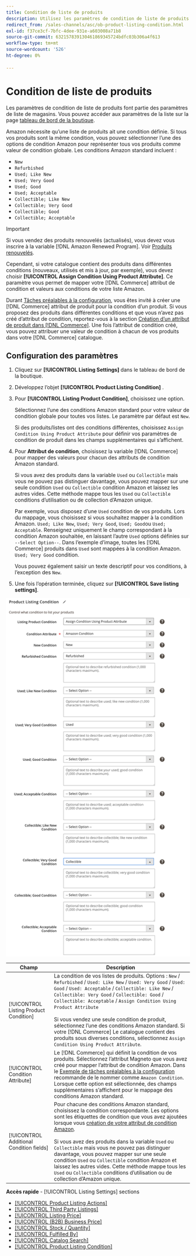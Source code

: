 ```yaml
---
title: Condition de liste de produits
description: Utilisez les paramètres de condition de liste de produits pour mapper vos produits Commerce à une condition de produit Amazon, telle que "Nouveau" ou "Mise à jour".
redirect_from: /sales-channels/asc/ob-product-listing-condition.html
exl-id: f37ce3cf-7bfc-4dee-931e-a603008a71b8
source-git-commit: 632157839130461869345724bdfc03b306a4f613
workflow-type: tm+mt
source-wordcount: '526'
ht-degree: 0%

---
```


# Condition de liste de produits

Les paramètres de condition de liste de produits font partie des paramètres de liste de magasins. Vous pouvez accéder aux paramètres de la liste sur la page [tableau de bord de la boutique](./amazon-store-dashboard.md).

Amazon nécessite qu’une liste de produits ait une condition définie. Si tous vos produits sont la même condition, vous pouvez sélectionner l’une des options de condition Amazon pour représenter tous vos produits comme valeur de condition globale. Les conditions Amazon standard incluent :

- `New`
- `Refurbished`
- `Used; Like New`
- `Used; Very Good`
- `Used; Good`
- `Used; Acceptable`
- `Collectible; Like New`
- `Collectible; Very Good`
- `Collectible; Good`
- `Collectible; Acceptable`

>[!IMPORTANT]
>
>Si vous vendez des produits renouvelés (actualisés), vous devez vous inscrire à la variable [!DNL Amazon Renewed Program]. Voir [Produits renouvelés](./renewed-products.md).

Cependant, si votre catalogue contient des produits dans différentes conditions (nouveaux, utilisés et mis à jour, par exemple), vous devez choisir **[!UICONTROL Assign Condition Using Product Attribute]**. Ce paramètre vous permet de mapper votre [!DNL Commerce] attribut de condition et valeurs aux conditions de votre liste Amazon.

Durant [Tâches préalables à la configuration](./amazon-pre-setup-tasks.md), vous êtes invité à créer une [!DNL Commerce] attribut de produit pour la condition d’un produit. Si vous proposez des produits dans différentes conditions et que vous n’avez pas créé d’attribut de condition, reportez-vous à la section [Création d’un attribut de produit dans [!DNL Commerce]](./ob-creating-magento-attributes.md). Une fois l’attribut de condition créé, vous pouvez attribuer une valeur de condition à chacun de vos produits dans votre [!DNL Commerce] catalogue.

## Configuration des paramètres

1. Cliquez sur **[!UICONTROL Listing Settings]** dans le tableau de bord de la boutique.

1. Développez l’objet **[!UICONTROL Product Listing Condition]** .

1. Pour **[!UICONTROL Listing Product Condition]**, choisissez une option.

   Sélectionnez l’une des conditions Amazon standard pour votre valeur de condition globale pour toutes vos listes. Le paramètre par défaut est `New`.

   Si des produits/listes ont des conditions différentes, choisissez `Assign Condition Using Product Attribute` pour définir vos paramètres de condition de produit dans les champs supplémentaires qui s’affichent.

1. Pour **Attribut de condition**, choisissez la variable [!DNL Commerce] pour mapper des valeurs pour chacun des attributs de condition Amazon standard.

   Si vous avez des produits dans la variable `Used` ou `Collectible` mais vous ne pouvez pas distinguer davantage, vous pouvez mapper sur une seule condition `Used` ou `Collectible` condition Amazon et laissez les autres vides. Cette méthode mappe tous les `Used` ou `Collectible` conditions d’utilisation ou de collection d’Amazon unique.

   Par exemple, vous disposez d’une `Used` condition de vos produits. Lors du mappage, vous choisissez si vous souhaitez mapper à la condition Amazon. `Used; Like New`, `Used; Very Good`, `Used; Good`ou `Used; Acceptable`. Renseignez uniquement le champ correspondant à la condition Amazon souhaitée, en laissant l’autre `Used` options définies sur `--Select Option--`. Dans l’exemple d’image, toutes les [!DNL Commerce] produits dans `Used` sont mappées à la condition Amazon. `Used; Very Good` condition.

   Vous pouvez également saisir un texte descriptif pour vos conditions, à l’exception des `New`.

1. Une fois l’opération terminée, cliquez sur **[!UICONTROL Save listing settings]**.

![Condition de liste de produits](assets/amazon-product-listing-condition.png)

| Champ | Description |
|---|---|
| [!UICONTROL Listing Product Condition] | La condition de vos listes de produits. Options : `New` / `Refurbished` / `Used: Like New` / `Used: Very Good` / `Used: Good` / `Used: Acceptable` / `Collectible: Like New` / `Collectible: Very Good` / `Collectible: Good` / `Collectible: Acceptable` / `Assign Condition Using Product Attribute`<br><br>Si vous vendez une seule condition de produit, sélectionnez l’une des conditions Amazon standard. Si votre [!DNL Commerce] Le catalogue contient des produits sous diverses conditions, sélectionnez `Assign Condition Using Product Attribute`. |
| [!UICONTROL Condition Attribute] | Le [!DNL Commerce] qui définit la condition de vos produits. Sélectionnez l’attribut Magneto que vous avez créé pour mapper l’attribut de condition Amazon. Dans le [Exemple de tâches préalables à la configuration](./ob-creating-magento-attributes.md) recommande de le nommer comme `Amazon Condition`. Lorsque cette option est sélectionnée, des champs supplémentaires s’affichent pour le mappage des conditions Amazon standard. |
| [!UICONTROL Additional Condition fields] | Pour chacune des conditions Amazon standard, choisissez la condition correspondante. Les options sont les étiquettes de condition que vous avez ajoutées lorsque vous [création de votre attribut de condition Amazon](./ob-creating-magento-attributes.md).<br><br>Si vous avez des produits dans la variable `Used` ou `Collectible` mais vous ne pouvez pas distinguer davantage, vous pouvez mapper sur une seule condition `Used` ou `Collectible` condition Amazon et laissez les autres vides. Cette méthode mappe tous les `Used` ou `Collectible` conditions d’utilisation ou de collection d’Amazon unique. |

**Accès rapide** - [!UICONTROL Listing Settings] sections

- [[!UICONTROL Product Listing Actions]](./product-listing-actions.md)
- [[!UICONTROL Third Party Listings]](./third-party-listing-settings.md)
- [[!UICONTROL Listing Price]](./listing-price.md)
- [[!UICONTROL (B2B) Business Price]](./business-pricing.md)
- [[!UICONTROL Stock / Quantity]](./stock-quantity.md)
- [[!UICONTROL Fulfilled By]](./fulfilled-by.md)
- [[!UICONTROL Catalog Search]](./catalog-search.md)
- [[!UICONTROL Product Listing Condition]](./product-listing-condition.md)
